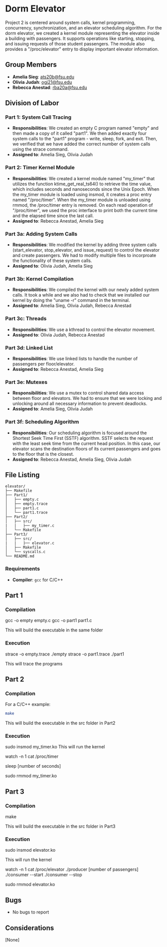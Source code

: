 # Dorm Elevator

Project 2 is centered around system calls, kernel programming, concurrency, synchronization, and an elevator scheduling algorithm. For the dorm elevator, we created a kernel module representing the elevator inside a building with passengers. It supports operations like starting, stopping, and issuing requests of those student passengers. The module also provides a "/proc/elevator" entry to display important elevator information.

## Group Members
- **Amelia Sieg**: ats20b@fsu.edu
- **Olivia Judah**: ogj21@fsu.edu
- **Rebecca Anestad**: rba20a@fsu.edu

## Division of Labor

### Part 1: System Call Tracing
- **Responsibilities**: We created an empty C program named "empty" and then made a copy of it called "part1". We then added exactly four system calls to the "part1" program - write, sleep, fork, and exit. Then, we verified that we have added the correct number of system calls using the strace command.
- **Assigned to**: Amelia Sieg, Olivia Judah

### Part 2: Timer Kernel Module
- **Responsibilities**: We created a kernel module named "my_timer" that utilizes the function ktime_get_real_ts64() to retrieve the time value, which includes seconds and nanoseconds since the Unix Epoch. When the my_timer module is loaded using insmod, it creates a proc entry named "/proc/timer". When the my_timer module is unloaded using rmmod, the /proc/timer entry is removed. On each read operation of "/proc/timer", we used the proc interface to print both the current time and the elapsed time since the last call.
- **Assigned to**: Rebecca Anestad, Amelia Sieg

### Part 3a: Adding System Calls
- **Responsibilities**: We modified the kernel by adding three system calls (start_elevator, stop_elevator, and issue_request) to control the elevator and create passengers. We had to modify multiple files to incorproate the functionality of these system calls.
- **Assigned to**: Olivia Judah, Amelia Sieg

### Part 3b: Kernel Compilation
- **Responsibilities**: We compiled the kernel with our newly added system calls. It took a while and we also had to check that we installed our kernel by doing the "uname -r" command in the terminal.
- **Assigned to**: Amelia Sieg, Olivia Judah, Rebecca Anestad

### Part 3c: Threads
- **Responsibilities**: We use a kthread to control the elevator movement.
- **Assigned to**: Olivia Judah, Rebecca Anestad

### Part 3d: Linked List
- **Responsibilities**: We use linked lists to handle the number of passengers per floor/elevator.
- **Assigned to**: Rebecca Anestad, Amelia Sieg

### Part 3e: Mutexes
- **Responsibilities**: We use a mutex to control shared data access between floor and elevators. We had to ensure that we were locking and unlocking around all necessary information to prevent deadlocks.
- **Assigned to**: Amelia Sieg, Olivia Judah

### Part 3f: Scheduling Algorithm
- **Responsibilities**: Our scheduling algorithm is focused around the Shortest Seek Time First (SSTF) algorithm. SSTF selects the request with the least seek time from the current head position. In this case, our elevator scans the destination floors of its current passengers and goes to the floor that is the closest.
- **Assigned to**: Rebecca Anestad, Amelia Sieg, Olivia Judah

## File Listing
```
elevator/
├── Makefile
├── Part1/
│   ├── empty.c
│   ├── empty.trace
│   ├── part1.c
│   └── part1.trace
├── Part2/
│   ├── src/
|   |   ├── my_timer.c
│   └── Makefile
├── Part3/
│   ├── src/
|   |   ├── elevator.c
│   ├── Makefile
│   └── syscalls.c
└── README.md

```
### Requirements
- **Compiler**: `gcc` for C/C++

## Part 1
### Compilation
gcc -o empty empty.c
gcc -o part1 part1.c

This will build the executable in the same folder

### Execution
strace -o empty.trace ./empty
strace -o part1.trace ./part1

This will trace the programs

## Part 2
### Compilation
For a C/C++ example:
```bash
make
```
This will build the executable in the src folder in Part2

### Execution
sudo insmod my_timer.ko
This will run the kernel

watch -n 1 cat /proc/timer

sleep [number of seconds]

sudo rmmod my_timer.ko


## Part 3
### Compilation
make

This will build the executable in the src folder in Part3

### Execution
sudo insmod elevator.ko

This will run the kernel

watch -n 1 cat /proc/elevator
./producer [number of passengers]
./consumer --start
./consumer --stop

sudo rmmod elevator.ko

## Bugs
- No bugs to report

## Considerations
[None]
